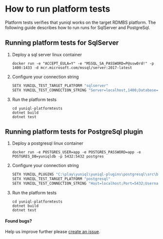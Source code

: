 ﻿# How to run platform tests

Platform tests verifies that yuniql works on the target RDMBS platform. The following guide describes how to run runs for SqlServer and PostgreSql.

## Running platform tests for SqlServer
1. Deploy a sql server linux container
	
	```console
	docker run -e "ACCEPT_EULA=Y" -e "MSSQL_SA_PASSWORD=P@ssw0rd!" -p 1400:1433 -d mcr.microsoft.com/mssql/server:2017-latest
	```

2. Configure your connection string

	```bash
	SETX YUNIQL_TEST_TARGET_PLATFORM "sqlserver"
	SETX YUNIQL_TEST_CONNECTION_STRING "Server=localhost,1400;Database=yuniqldb;User Id=SA;Password=P@ssw0rd!"
	```

3. Run the platform tests
	
	```console
	cd yuniql-platformtests
	dotnet build
	dotnet test
	```

## Running platform tests for PostgreSql plugin

1. Deploy a postgresql linux container
	
	```console
	docker run -e POSTGRES_USER=app -e POSTGRES_PASSWORD=app -e POSTGRES_DB=yuniqldb -p 5432:5432 postgres
	```

2. Configure your connection string

	```bash
	SETX YUNIQL_PLUGINS "C:\play\yuniql\yuniql-plugins\postgresql\src\bin\Release\netcoreapp3.0\win-x64\publish"
	SETX YUNIQL_TEST_TARGET_PLATFORM "postgresql"
	SETX YUNIQL_TEST_CONNECTION_STRING "Host=localhost;Port=5432;Username=app;Password=app;Database=yuniqldb"
	```

3. Run the platform tests
	
	```console
	cd yuniql-platformtests
	dotnet build
	dotnet test
	```

#### Found bugs?
Help us improve further please [create an issue](https://github.com/rdagumampan/yuniql/issues/new).